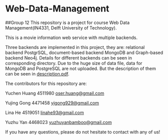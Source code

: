# Web-Data-Management
##Group 12
This repository is a project for course Web Data Management(IN4331, Delft University of Technology). 


This is a movie information web service with multiple backends.


Three backends are implemented in this project, they are: relational backend PostgrSQL, document-based backend MongoDB and Graph-based backend Neo4j. Details for different backends can be seen in corresponding directory. Due to the huge size of data file, data for MongoDB and PostgreSQL are not uploaded. But the description of them can be seen in [description.pdf](https://github.com/yuzhuY/Web-Data-Management/blob/master/description.pdf).


The contributors for this repository are:


Yuchen Huang 4511980  oser.huang@gmail.com

Yujing Gong 4471458  yjgong929@gmail.com

Lina He 4519051  linahe93@gmail.com

Yuzhu Yan 4468023  yuzhuyanbamboo@gmail.com


If you have any questions, please do not hesitate to contact with any of us!
